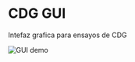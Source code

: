 # CDG GUI
 Intefaz grafica para ensayos de CDG
 
 ![GUI demo](https://user-images.githubusercontent.com/88201914/129059417-db9c9cb1-b595-4527-baa4-df4c71253de1.PNG)


